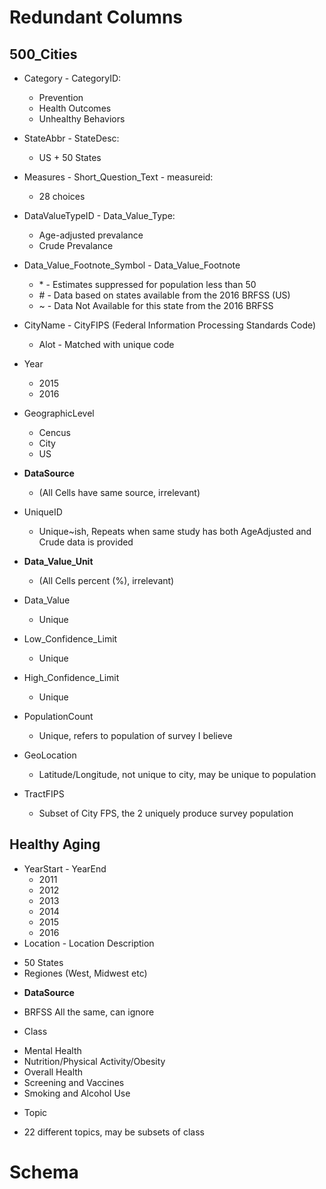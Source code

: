# Redundant Columns

## 500_Cities
* Category - CategoryID:
  - Prevention
  - Health Outcomes
  - Unhealthy Behaviors
* StateAbbr - StateDesc:
  - US + 50 States
* Measures - Short_Question_Text - measureid:
  - 28 choices
* DataValueTypeID - Data_Value_Type:
  - Age-adjusted prevalance
  - Crude Prevalance	
* Data_Value_Footnote_Symbol - Data_Value_Footnote	
  - \* - Estimates suppressed for population less than 50
  - \# - Data based on states available from the 2016 BRFSS (US)
  - ~ - Data Not Available for this state from the 2016 BRFSS

* CityName - CityFIPS (Federal Information Processing Standards Code)
  - Alot - Matched with unique code
* Year
  - 2015
  - 2016
* GeographicLevel	
  - Cencus
  - City
  - US
* **DataSource** 
  - (All Cells have same source, irrelevant)
* UniqueID
  - Unique~ish, Repeats when same study has both AgeAdjusted and Crude data is provided
* **Data_Value_Unit**	
  - (All Cells percent (%), irrelevant)
* Data_Value
  - Unique	
* Low_Confidence_Limit
  - Unique
* High_Confidence_Limit	
  - Unique
* PopulationCount	
  - Unique, refers to population of survey I believe
* GeoLocation
  - Latitude/Longitude, not unique to city, may be unique to population
* TractFIPS
  - Subset of City FPS, the 2 uniquely produce survey population

## Healthy Aging
* YearStart - YearEnd
  - 2011
  - 2012
  - 2013
  - 2014
  - 2015
  - 2016
* Location - Location Description
 - 50 States
 - Regiones (West, Midwest etc)
* **DataSource**
 - BRFSS All the same, can ignore
* Class
 - Mental Health
 - Nutrition/Physical Activity/Obesity
 - Overall Health
 - Screening and Vaccines
 - Smoking and Alcohol Use
* Topic
 - 22 different topics, may be subsets of class

# Schema 
